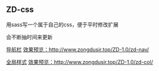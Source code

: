 ## ZD-css

用sass写一个属于自己的css，便于平时修改扩展

会不断抽时间来更新

[导航栏](https://github.com/ZongDuCha/ZD-1.0/tree/master/zd-nav)
[效果预览：](http://www.zongdusir.top/ZD-1.0/zd-nav/)http://www.zongdusir.top/ZD-1.0/zd-nav/

[全局样式](https://github.com/ZongDuCha/ZD-1.0/tree/master/zd-col)
[效果预览：](http://www.zongdusir.top/ZD-1.0/zd-col/)http://www.zongdusir.top/ZD-1.0/zd-col/
